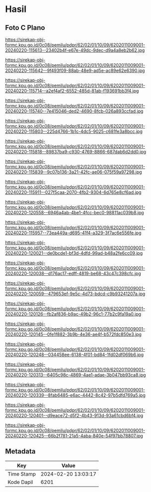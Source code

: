 # Hasil

## Foto C Plano

https://sirekap-obj-formc.kpu.go.id/0c08/pemilu/pdpr/62/02/01/10/09/6202011009001-20240220-115613--23402b4f-e67e-49dc-9dec-d9a4a8eb2b62.jpg

https://sirekap-obj-formc.kpu.go.id/0c08/pemilu/pdpr/62/02/01/10/09/6202011009001-20240220-115642--9f493f09-88ab-48e9-ad5e-ac89e62e6390.jpg

https://sirekap-obj-formc.kpu.go.id/0c08/pemilu/pdpr/62/02/01/10/09/6202011009001-20240220-115714--a2ef4af2-6552-485d-81ab-f193691bb3f4.jpg

https://sirekap-obj-formc.kpu.go.id/0c08/pemilu/pdpr/62/02/01/10/09/6202011009001-20240220-115740--7e415046-ded2-4690-8fcb-026a893ccfad.jpg

https://sirekap-obj-formc.kpu.go.id/0c08/pemilu/pdpr/62/02/01/10/09/6202011009001-20240220-115803--225d4766-1b1c-4dc5-9025-c681fe3a8bcc.jpg

https://sirekap-obj-formc.kpu.go.id/0c08/pemilu/pdpr/62/02/01/10/09/6202011009001-20240220-115818--89837ba9-c930-4769-8866-687dab6d2dd0.jpg

https://sirekap-obj-formc.kpu.go.id/0c08/pemilu/pdpr/62/02/01/10/09/6202011009001-20240220-115839--9c07b136-3a21-42fc-ae06-075f59a97298.jpg

https://sirekap-obj-formc.kpu.go.id/0c08/pemilu/pdpr/62/02/01/10/09/6202011009001-20240220-115911--027f5caa-2070-4fb2-9304-6d765e8cf6ad.jpg

https://sirekap-obj-formc.kpu.go.id/0c08/pemilu/pdpr/62/02/01/10/09/6202011009001-20240220-120558--6946a4ab-4be1-4fcc-bec0-98811ac039b8.jpg

https://sirekap-obj-formc.kpu.go.id/0c08/pemilu/pdpr/62/02/01/10/09/6202011009001-20240220-115957--73ea449a-d695-41f4-a329-3f7ac6e556fe.jpg

https://sirekap-obj-formc.kpu.go.id/0c08/pemilu/pdpr/62/02/01/10/09/6202011009001-20240220-120021--de0bcde1-bf3d-4dfd-99ad-b48a2fe6cc09.jpg

https://sirekap-obj-formc.kpu.go.id/0c08/pemilu/pdpr/62/02/01/10/09/6202011009001-20240220-120038--d176ac17-edff-4819-be68-43c47c398cfc.jpg

https://sirekap-obj-formc.kpu.go.id/0c08/pemilu/pdpr/62/02/01/10/09/6202011009001-20240220-120059--479653ef-9e5c-4d73-bdcd-c9b93241207a.jpg

https://sirekap-obj-formc.kpu.go.id/0c08/pemilu/pdpr/62/02/01/10/09/6202011009001-20240220-120126--fb2af836-b9ac-49b2-96c1-77b2c9fa19a0.jpg

https://sirekap-obj-formc.kpu.go.id/0c08/pemilu/pdpr/62/02/01/10/09/6202011009001-20240220-120145--0fe1f882-3b9b-4e36-ae4f-b572fdc850e3.jpg

https://sirekap-obj-formc.kpu.go.id/0c08/pemilu/pdpr/62/02/01/10/09/6202011009001-20240220-120248--034458ee-6138-4f01-bd84-1fd02df069b6.jpg

https://sirekap-obj-formc.kpu.go.id/0c08/pemilu/pdpr/62/02/01/10/09/6202011009001-20240220-120313--6405c98c-4869-4ae1-adae-3b047bb93ca8.jpg

https://sirekap-obj-formc.kpu.go.id/0c08/pemilu/pdpr/62/02/01/10/09/6202011009001-20240220-120339--8fab6485-e6ac-4442-8c42-97b5dfd769a5.jpg

https://sirekap-obj-formc.kpu.go.id/0c08/pemilu/pdpr/62/02/01/10/09/6202011009001-20240220-120401--d9eace72-d5f2-4b43-913d-93a61cbd6bf4.jpg

https://sirekap-obj-formc.kpu.go.id/0c08/pemilu/pdpr/62/02/01/10/09/6202011009001-20240220-120425--66b2f781-21a5-4aba-840e-54f97bb78807.jpg


## Metadata

| Key        | Value               |
| ---------- | ------------------- |
| Time Stamp | 2024-02-20 13:03:17 |
| Kode Dapil | 6201                |



